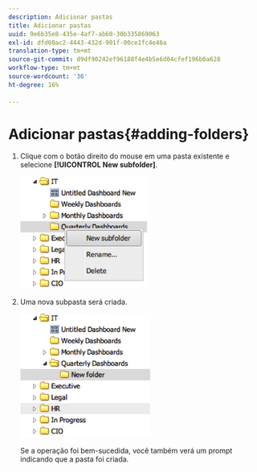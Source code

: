 ```yaml
---
description: Adicionar pastas
title: Adicionar pastas
uuid: 9e6b35e8-435e-4af7-ab60-30b335869063
exl-id: dfd60ac2-4443-432d-901f-00ce1fc4e46a
translation-type: tm+mt
source-git-commit: d9df90242ef96188f4e4b5e6d04cfef196b0a628
workflow-type: tm+mt
source-wordcount: '36'
ht-degree: 16%

---
```


# Adicionar pastas{#adding-folders}

1. Clique com o botão direito do mouse em uma pasta existente e selecione **[!UICONTROL New subfolder]**.

   ![](assets/new_subfolder_1.png)

1. Uma nova subpasta será criada.

   ![](assets/new_subfolder_2.png)

   Se a operação foi bem-sucedida, você também verá um prompt indicando que a pasta foi criada.
